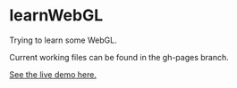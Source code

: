 learnWebGL
==========

Trying to learn some WebGL.

Current working files can be found in the gh-pages branch.

[See the live demo here.](http://samcarton.github.io/learnWebGL/)
